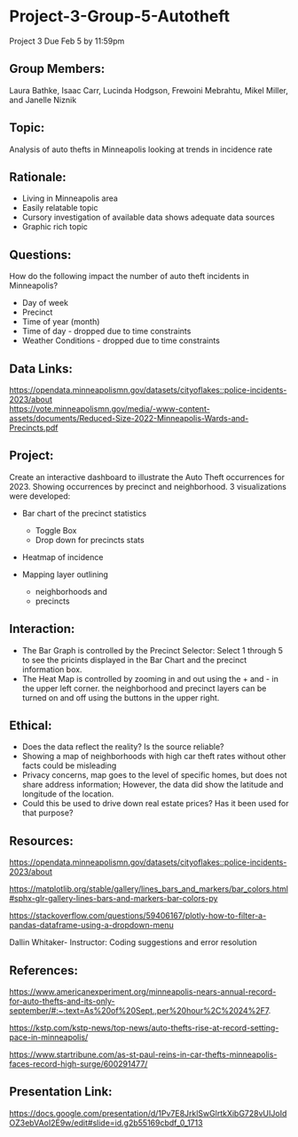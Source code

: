 # Project-3-Group-5-Autotheft
Project 3 Due Feb 5 by 11:59pm
## Group Members: 
Laura Bathke, Isaac Carr, Lucinda Hodgson, Frewoini Mebrahtu, Mikel Miller, and Janelle Niznik
## Topic:
Analysis of auto thefts in Minneapolis looking at trends in incidence rate
## Rationale: 
* Living in Minneapolis area
* Easily relatable topic
* Cursory investigation of available data shows adequate data sources
* Graphic rich topic
## Questions: 
How do the following impact the number of auto theft incidents in Minneapolis?
* Day of week
* Precinct
* Time of year (month)
* Time of day - dropped due to time constraints
* Weather Conditions - dropped due to time constraints
## Data Links: 
https://opendata.minneapolismn.gov/datasets/cityoflakes::police-incidents-2023/about    
https://vote.minneapolismn.gov/media/-www-content-assets/documents/Reduced-Size-2022-Minneapolis-Wards-and-Precincts.pdf
## Project:
Create an interactive dashboard to illustrate the Auto Theft occurrences for 2023.  Showing occurrences by 
precinct and neighborhood.   3 visualizations were developed:
* Bar chart of the precinct statistics
  - Toggle Box
  - Drop down for precincts stats
* Heatmap of incidence

* Mapping layer outlining
  - neighborhoods and 
  - precincts
 
    
## Interaction:
* The Bar Graph is controlled by the Precinct Selector:  Select 1 through 5 to see the pricints displayed in the Bar Chart and the precinct information box.
* The Heat Map is controlled by zooming in and out using the + and - in the upper left corner.  the neighborhood and precinct layers can be turned on and off using the buttons in the upper right.
## Ethical:
* Does the data reflect the reality? Is the source reliable? 
* Showing a map of neighborhoods with high car theft rates without other facts could be misleading
* Privacy concerns, map goes to the level of specific homes, but does not share address information; However, the data did show the latitude and longitude of the location.
* Could this be used to drive down real estate prices? Has it been used for that purpose?
## Resources:
https://opendata.minneapolismn.gov/datasets/cityoflakes::police-incidents-2023/about 

https://matplotlib.org/stable/gallery/lines_bars_and_markers/bar_colors.html#sphx-glr-gallery-lines-bars-and-markers-bar-colors-py

https://stackoverflow.com/questions/59406167/plotly-how-to-filter-a-pandas-dataframe-using-a-dropdown-menu

Dallin Whitaker- Instructor: Coding suggestions and error resolution

## References:
https://www.americanexperiment.org/minneapolis-nears-annual-record-for-auto-thefts-and-its-only-september/#:~:text=As%20of%20Sept.,per%20hour%2C%2024%2F7.

https://kstp.com/kstp-news/top-news/auto-thefts-rise-at-record-setting-pace-in-minneapolis/ 

https://www.startribune.com/as-st-paul-reins-in-car-thefts-minneapolis-faces-record-high-surge/600291477/ 

## Presentation Link:
https://docs.google.com/presentation/d/1Pv7E8JrklSwGlrtkXibG728vUIJoIdOZ3ebVAoI2E9w/edit#slide=id.g2b55169cbdf_0_1713


